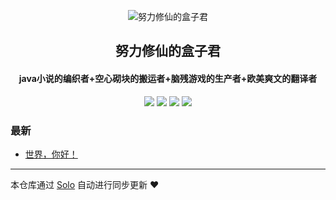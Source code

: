 <p align="center"><img alt="努力修仙的盒子君" src="https://b3log.org/images/brand/solo-128.png"></p><h2 align="center">
努力修仙的盒子君
</h2>

<h4 align="center">java小说的编织者+空心砌块的搬运者+脑残游戏的生产者+欧美爽文的翻译者</h4>
<p align="center"><a title="努力修仙的盒子君" target="_blank" href="https://github.com/jiaxinger/solo-blog"><img src="https://img.shields.io/github/last-commit/jiaxinger/solo-blog.svg?style=flat-square&color=FF9900"></a>
<a title="GitHub repo size in bytes" target="_blank" href="https://github.com/jiaxinger/solo-blog"><img src="https://img.shields.io/github/repo-size/jiaxinger/solo-blog.svg?style=flat-square"></a>
<a title="Solo Version" target="_blank" href="https://github.com/88250/solo/releases"><img src="https://img.shields.io/badge/solo-4.4.0-f1e05a.svg?style=flat-square&color=blueviolet"></a>
<a title="Hits" target="_blank" href="https://github.com/88250/hits"><img src="https://hits.b3log.org/jiaxinger/solo-blog.svg"></a></p>

### 最新

* [世界，你好！](http://www.boxman.com/hello-solo)



---

本仓库通过 [Solo](https://github.com/88250/solo) 自动进行同步更新 ❤️ 